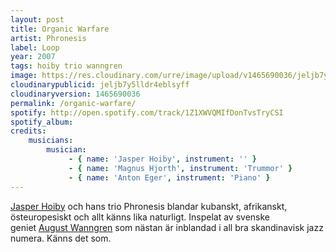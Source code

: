 ```yaml
---
layout: post
title: Organic Warfare
artist: Phronesis
label: Loop
year: 2007
tags: hoiby trio wanngren
image: https://res.cloudinary.com/urre/image/upload/v1465690036/jeljb7y5lldr4eblsyff.jpg
cloudinarypublicid: jeljb7y5lldr4eblsyff
cloudinaryversion: 1465690036
permalink: /organic-warfare/
spotify: http://open.spotify.com/track/1Z1XWVQMIfDonTvsTryCSI
spotify_album: 
credits:
    musicians:
        musician:
             - { name: 'Jasper Hoiby', instrument: '' }
             - { name: 'Magnus Hjorth', instrument: 'Trummor' }
             - { name: 'Anton Eger', instrument: 'Piano' }
---
```


<a href="http://www.jasperhoiby.com/html/about.php">Jasper Hoiby</a> och hans trio Phronesis blandar kubanskt, afrikanskt, östeuropesiskt och allt känns lika naturligt. Inspelat av svenske geniet <a href="www.wanngren.com">August Wanngren</a> som nästan är inblandad i all bra skandinavisk jazz numera. Känns det som.

&nbsp;